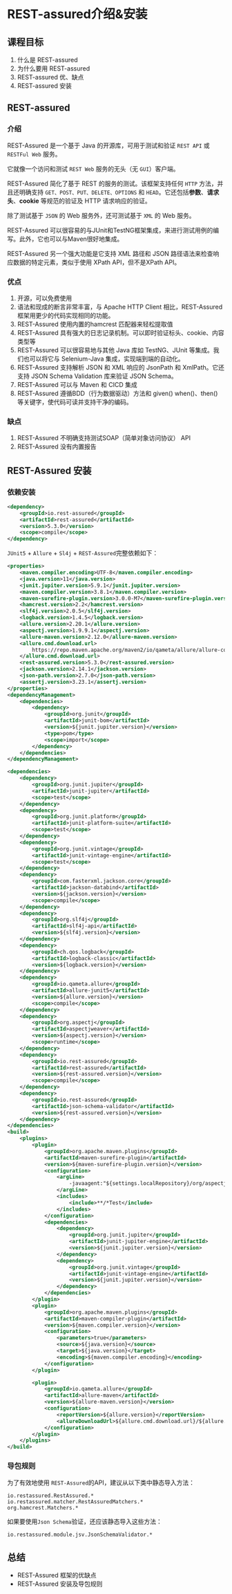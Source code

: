 # REST-assured介绍&安装
## 课程目标
1.  什么是 REST-assured
2.  为什么要用 REST-assured
3.  REST-assured 优、缺点
4.  REST-assured 安装

## REST-assured
### 介绍
REST-Assured 是一个基于 Java 的开源库，可用于测试和验证 `REST API` 或 `RESTFul Web` 服务。

它就像一个访问和测试 `REST Web` 服务的无头（无 `GUI`）客户端。



REST-Assured 简化了基于 REST 的服务的测试。该框架支持任何 `HTTP` 方法，并且还明确支持 `GET、POST、PUT、DELETE、OPTIONS` 和 `HEAD`。它还包括**参数**、**请求头**、**cookie** 等规范的验证及 HTTP 请求响应的验证。

除了测试基于 `JSON` 的 Web 服务外，还可测试基于 `XML` 的 Web 服务。

REST-Assured 可以很容易的与JUnit和TestNG框架集成，来进行测试用例的编写。此外，它也可以与Maven很好地集成。


REST-Assured 另一个强大功能是它支持 XML 路径和 JSON 路径语法来检查响应数据的特定元素，类似于使用 XPath API，但不是XPath API。

### 优点
1. 开源，可以免费使用
1. 语法和现成的断言非常丰富，与 Apache HTTP Client 相比，REST-Assured 框架用更少的代码实现相同的功能。
1. REST-Assured 使用内置的hamcrest 匹配器来轻松提取值
1. REST-Assured 具有强大的日志记录机制。可以即时验证标头、cookie、内容类型等
1. REST-Assured 可以很容易地与其他 Java 库如 TestNG、JUnit 等集成。我们也可以将它与 Selenium-Java 集成，实现端到端的自动化。
1. REST-Assured 支持解析 JSON 和 XML 响应的 JsonPath 和 XmlPath。它还支持 JSON Schema Validation 库来验证 JSON Schema。
1. REST-Assured 可以与 Maven 和 CICD 集成
1. REST-Assured 遵循BDD（行为数据驱动）方法和 given() when()、then() 等关键字，使代码可读并支持干净的编码。

### 缺点
1. REST-Assured 不明确支持测试SOAP（简单对象访问协议） API
1. REST-Assured 没有内置报告




## REST-Assured 安装
### 依赖安装
```xml
<dependency>
    <groupId>io.rest-assured</groupId>
    <artifactId>rest-assured</artifactId>
    <version>5.3.0</version>
    <scope>compile</scope>
</dependency>
```

`JUnit5` + `Allure` + `Sl4j` + `REST-Assured`完整依赖如下：
```xml
<properties>
    <maven.compiler.encoding>UTF-8</maven.compiler.encoding>
    <java.version>11</java.version>
    <junit.jupiter.version>5.9.1</junit.jupiter.version>
    <maven.compiler.version>3.8.1</maven.compiler.version>
    <maven-surefire-plugin.version>3.0.0-M7</maven-surefire-plugin.version>
    <hamcrest.version>2.2</hamcrest.version>
    <slf4j.version>2.0.5</slf4j.version>
    <logback.version>1.4.5</logback.version>
    <allure.version>2.20.1</allure.version>
    <aspectj.version>1.9.9.1</aspectj.version>
    <allure-maven.version>2.12.0</allure-maven.version>
    <allure.cmd.download.url>
        https://repo.maven.apache.org/maven2/io/qameta/allure/allure-commandline
    </allure.cmd.download.url>
    <rest-assured.version>5.3.0</rest-assured.version>
    <jackson.version>2.14.1</jackson.version>
    <json-path.version>2.7.0</json-path.version>
    <assertj.version>3.23.1</assertj.version>
</properties>
<dependencyManagement>
    <dependencies>
        <dependency>
            <groupId>org.junit</groupId>
            <artifactId>junit-bom</artifactId>
            <version>${junit.jupiter.version}</version>
            <type>pom</type>
            <scope>import</scope>
        </dependency>
    </dependencies>
</dependencyManagement>

<dependencies>
    <dependency>
        <groupId>org.junit.jupiter</groupId>
        <artifactId>junit-jupiter</artifactId>
        <scope>test</scope>
    </dependency>
    <dependency>
        <groupId>org.junit.platform</groupId>
        <artifactId>junit-platform-suite</artifactId>
        <scope>test</scope>
    </dependency>
    <dependency>
        <groupId>org.junit.vintage</groupId>
        <artifactId>junit-vintage-engine</artifactId>
        <scope>test</scope>
    </dependency>
    <dependency>
        <groupId>com.fasterxml.jackson.core</groupId>
        <artifactId>jackson-databind</artifactId>
        <version>${jackson.version}</version>
        <scope>compile</scope>
    </dependency>
    <dependency>
        <groupId>org.slf4j</groupId>
        <artifactId>slf4j-api</artifactId>
        <version>${slf4j.version}</version>
    </dependency>
    <dependency>
        <groupId>ch.qos.logback</groupId>
        <artifactId>logback-classic</artifactId>
        <version>${logback.version}</version>
    </dependency>
    <dependency>
        <groupId>io.qameta.allure</groupId>
        <artifactId>allure-junit5</artifactId>
        <version>${allure.version}</version>
        <scope>compile</scope>
    </dependency>
    <dependency>
        <groupId>org.aspectj</groupId>
        <artifactId>aspectjweaver</artifactId>
        <version>${aspectj.version}</version>
        <scope>runtime</scope>
    </dependency>
    <dependency>
        <groupId>io.rest-assured</groupId>
        <artifactId>rest-assured</artifactId>
        <version>${rest-assured.version}</version>
        <scope>compile</scope>
    </dependency>
    <dependency>
        <groupId>io.rest-assured</groupId>
        <artifactId>json-schema-validator</artifactId>
        <version>${rest-assured.version}</version>
    </dependency>
</dependencies>
<build>
    <plugins>
        <plugin>
            <groupId>org.apache.maven.plugins</groupId>
            <artifactId>maven-surefire-plugin</artifactId>
            <version>${maven-surefire-plugin.version}</version>
            <configuration>
                <argLine>
                    -javaagent:"${settings.localRepository}/org/aspectj/aspectjweaver/${aspectj.version}/aspectjweaver-${aspectj.version}.jar"
                </argLine>
                <includes>
                    <include>**/*Test</include>
                </includes>
            </configuration>
            <dependencies>
                <dependency>
                    <groupId>org.junit.jupiter</groupId>
                    <artifactId>junit-jupiter-engine</artifactId>
                    <version>${junit.jupiter.version}</version>
                </dependency>
                <dependency>
                    <groupId>org.junit.vintage</groupId>
                    <artifactId>junit-vintage-engine</artifactId>
                    <version>${junit.jupiter.version}</version>
                </dependency>
            </dependencies>
        </plugin>
        <plugin>
            <groupId>org.apache.maven.plugins</groupId>
            <artifactId>maven-compiler-plugin</artifactId>
            <version>${maven.compiler.version}</version>
            <configuration>
                <parameters>true</parameters>
                <source>${java.version}</source>
                <target>${java.version}</target>
                <encoding>${maven.compiler.encoding}</encoding>
            </configuration>
        </plugin>

        <plugin>
            <groupId>io.qameta.allure</groupId>
            <artifactId>allure-maven</artifactId>
            <version>${allure-maven.version}</version>
            <configuration>
                <reportVersion>${allure.version}</reportVersion>
                <allureDownloadUrl>${allure.cmd.download.url}/${allure.version}/allure-commandline-${allure.version}.zip</allureDownloadUrl>
            </configuration>
        </plugin>
    </plugins>
</build>
```
### 导包规则
为了有效地使用 `REST-Assured`的API，建议从以下类中静态导入方法：
```
io.restassured.RestAssured.*
io.restassured.matcher.RestAssuredMatchers.*
org.hamcrest.Matchers.*
```
如果要使用`Json Schema`验证，还应该静态导入这些方法：
```
io.restassured.module.jsv.JsonSchemaValidator.*
```
## 总结
- REST-Assured 框架的优缺点
- REST-Assured 安装及导包规则